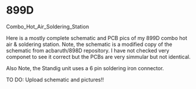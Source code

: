 # 899D  

Combo_Hot_Air_Soldering_Station

Here is a mostly complete schematic and PCB pics of my 899D combo hot air & soldering station. 
Note, the schematic is a modified copy of the schematic from acbaruth/898D repository.  I have
not checked very componet to see it correct but the PCBs are very simmular but not identical.

Also Note, the Standig unit uses a 6 pin soldering iron connector.   

TO DO:   Upload schematic and pictures!!
